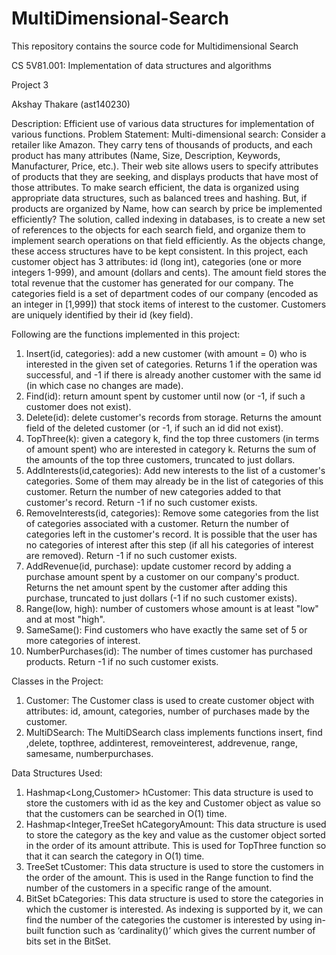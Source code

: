 # MultiDimensional-Search
This repository contains the source code for Multidimensional Search

CS 5V81.001: Implementation of data structures and algorithms

Project 3

Akshay Thakare (ast140230)

Description: Efficient use of various data structures for implementation of various functions.
Problem Statement: Multi-dimensional search: Consider a retailer like Amazon. They carry tens of thousands of products, and each product has many attributes (Name, Size, Description, Keywords, Manufacturer, Price, etc.). Their web site allows users to specify attributes of products that they are seeking, and displays products that have most of those attributes. To make search efficient, the data is organized using appropriate data structures, such as balanced trees and hashing. But, if products are organized by Name, how can search by price be implemented efficiently? The solution, called indexing in databases, is to create a new set of references to the objects for each search field, and organize them to implement search operations on that field efficiently.
As the objects change, these access structures have to be kept consistent.
In this project, each customer object has 3 attributes: id (long int), categories (one or more integers 1-999), and amount (dollars and cents). The amount field stores the total revenue that the customer has generated for our company. The categories field is a set of department codes of our company (encoded as an integer in [1,999]) that stock items of interest to the customer. Customers are uniquely identified by their id (key field).

Following are the functions implemented in this project:
1. Insert(id, categories): add a new customer (with amount = 0) who is interested in the given set of categories. Returns 1 if the operation was successful, and -1 if there is already another customer with the same id (in which case no changes are made).
2. Find(id): return amount spent by customer until now (or -1, if such a customer does not exist).
3. Delete(id): delete customer's records from storage. Returns the amount field of the deleted customer (or -1, if such an id did not exist).
4. TopThree(k): given a category k, find the top three customers (in terms of amount spent) who are interested in category k. Returns the sum of the amounts of the top three customers, truncated to just dollars.
5. AddInterests(id,categories): Add new interests to the list of a customer's categories. Some of them may already be in the list of categories of this customer. Return the number of new categories added to that customer's record. Return -1 if no such customer exists.
6. RemoveInterests(id, categories): Remove some categories from the list of categories associated with a customer. Return the number of categories left in the customer's record. It is possible that the user has no categories of interest after this step (if all his categories of interest are removed). Return -1 if no such customer exists.
7. AddRevenue(id, purchase): update customer record by adding a purchase amount spent by a customer on our company's product. Returns the net amount spent by the customer after adding this purchase, truncated to just dollars (-1 if no such customer exists).
8. Range(low, high): number of customers whose amount is at least "low" and at most "high".
9. SameSame(): Find customers who have exactly the same set of 5 or more categories of interest.
10. NumberPurchases(id): The number of times customer has purchased products. Return -1 if no such customer exists.

Classes in the Project:
1. Customer: The Customer class is used to create customer object with attributes: id, amount, categories, number of purchases made by the customer.
2. MultiDSearch: The MultiDSearch class implements functions insert, find ,delete, topthree, addinterest, removeinterest, addrevenue, range, samesame, numberpurchases.

Data Structures Used:
1. Hashmap<Long,Customer> hCustomer: This data structure is used to store the customers with id as the key and Customer object as value so that the customers can be searched in O(1) time.
2. Hashmap<Integer,TreeSet<Customer> hCategoryAmount: This data structure is used to store the category as the key and value as the customer object sorted in the order of its amount attribute. This is used for TopThree function so that it can search the category in O(1) time.
3. TreeSet<Customer> tCustomer: This data structure is used to store the customers in the order of the amount. This is used in the Range function to find the number of the customers in a specific range of the amount.
4. BitSet bCategories: This data structure is used to store the categories in which the customer is interested. As indexing is supported by it, we can find the number of the categories the customer is interested by using in-built function such as ‘cardinality()’ which gives the current number of bits set in the BitSet.
